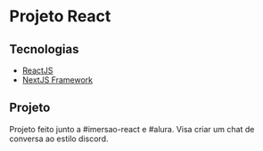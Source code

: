 # Projeto React

## Tecnologias

- [ReactJS](https://pt-br.reactjs.org/)
- [NextJS Framework](https://nextjs.org/)

## Projeto

Projeto feito junto a #imersao-react e #alura. Visa criar um chat de conversa ao estilo discord.
